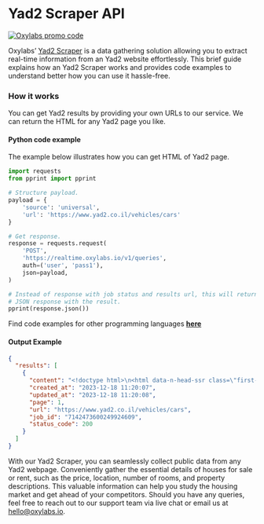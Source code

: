 # Yad2 Scraper API

[![Oxylabs promo code](https://user-images.githubusercontent.com/129506779/250792357-8289e25e-9c36-4dc0-a5e2-2706db797bb5.png)](https://oxylabs.go2cloud.org/aff_c?offer_id=7&aff_id=877&url_id=112)

Oxylabs’ [Yad2 Scraper](https://oxylabs.io/products/scraper-api/web/yad2?utm_source=github&utm_medium=repositories&utm_campaign=product) is a data gathering solution allowing you to extract real-time information from an Yad2 website effortlessly. This brief guide explains how an Yad2 Scraper works and provides code examples to understand better how you can use it hassle-free.

### How it works

You can get Yad2 results by providing your own URLs to our service. We can return the HTML for any Yad2 page you like.

#### Python code example

The example below illustrates how you can get HTML of Yad2 page.

```python
import requests
from pprint import pprint

# Structure payload.
payload = {
    'source': 'universal',
    'url': 'https://www.yad2.co.il/vehicles/cars'
}

# Get response.
response = requests.request(
    'POST',
    'https://realtime.oxylabs.io/v1/queries',
    auth=('user', 'pass1'),
    json=payload,
)

# Instead of response with job status and results url, this will return the
# JSON response with the result.
pprint(response.json())
```
Find code examples for other programming languages [**here**](https://github.com/oxylabs/yad2-scraper/tree/main/code%20examples)

#### Output Example
```json
{
  "results": [
    {
      "content": "<!doctype html>\n<html data-n-head-ssr class=\"first-entrance    vehicles cars category-subcategory md ... </html>",
      "created_at": "2023-12-18 11:20:07",
      "updated_at": "2023-12-18 11:20:08",
      "page": 1,
      "url": "https://www.yad2.co.il/vehicles/cars",
      "job_id": "7142473600249924609",
      "status_code": 200
    }
  ]
}
```
With our Yad2 Scraper, you can seamlessly collect public data from any Yad2 webpage. Conveniently gather the essential details of houses for sale or rent, such as the price, location, number of rooms, and property descriptions. This valuable information can help you study the housing market and get ahead of your competitors. Should you have any queries, feel free to reach out to our support team via live chat or email us at hello@oxylabs.io.